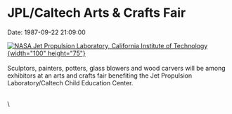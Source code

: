 JPL/Caltech Arts & Crafts Fair
==============================

Date: 1987-09-22 21:09:00

[![NASA Jet Propulsion Laboratory, California Institute of
Technology](http://www.jpl.nasa.gov/images/){width="100"
height="75"}](http://www.jpl.nasa.gov/news/&rn=news.xml&rst=5783)\
\
Sculptors, painters, potters, glass blowers and wood carvers will be
among exhibitors at an arts and crafts fair benefiting the Jet
Propulsion Laboratory/Caltech Child Education Center.

\
\
